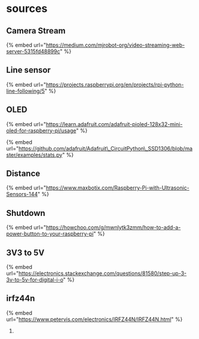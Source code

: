 # sources

## Camera Stream

{% embed url="https://medium.com/mjrobot-org/video-streaming-web-server-5315fd48899c" %}

## Line sensor

{% embed url="https://projects.raspberrypi.org/en/projects/rpi-python-line-following/5" %}

## OLED

{% embed url="https://learn.adafruit.com/adafruit-pioled-128x32-mini-oled-for-raspberry-pi/usage" %}

{% embed url="https://github.com/adafruit/Adafruit\_CircuitPython\_SSD1306/blob/master/examples/stats.py" %}



## Distance

{% embed url="https://www.maxbotix.com/Raspberry-Pi-with-Ultrasonic-Sensors-144" %}

## Shutdown

{% embed url="https://howchoo.com/g/mwnlytk3zmm/how-to-add-a-power-button-to-your-raspberry-pi" %}

## 3V3 to 5V

{% embed url="https://electronics.stackexchange.com/questions/81580/step-up-3-3v-to-5v-for-digital-i-o" %}

## irfz44n

{% embed url="https://www.petervis.com/electronics/IRFZ44N/IRFZ44N.html" %}



1. 
